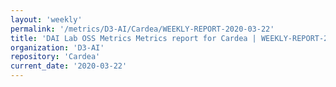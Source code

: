 ```yaml
---
layout: 'weekly'
permalink: '/metrics/D3-AI/Cardea/WEEKLY-REPORT-2020-03-22'
title: 'DAI Lab OSS Metrics Metrics report for Cardea | WEEKLY-REPORT-2020-03-22'
organization: 'D3-AI'
repository: 'Cardea'
current_date: '2020-03-22'
---
```


